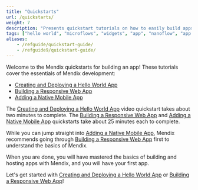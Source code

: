 ```yaml
---
title: "Quickstarts"
url: /quickstarts/
weight: 7
description: "Presents quickstart tutorials on how to easily build apps in Studio Pro."
tags: ["hello world", "microflows", "widgets", "app", "nanoflow", "app development"]
aliases:
    - /refguide/quickstart-guide/
    - /refguide9/quickstart-guide/
---
```


Welcome to the Mendix quickstarts for building an app! These tutorials cover the essentials of Mendix development:

* [Creating and Deploying a Hello World App](/quickstarts/hello-world/)
* [Building a Responsive Web App](/quickstarts/part1/)
* [Adding a Native Mobile App](/quickstarts/part2/)

The [Creating and Deploying a Hello World App](/quickstarts/hello-world/) video quickstart takes about two minutes to complete. The [Building a Responsive Web App](/quickstarts/part1/) and [Adding a Native Mobile App](/quickstarts/part2/) quickstarts take about 25 minutes each to complete.

While you can jump straight into [Adding a Native Mobile App](/quickstarts/part2/), Mendix recommends going through [Building a Responsive Web App](/quickstarts/part1/) first to understand the basics of Mendix.

When you are done, you will have mastered the basics of building and hosting apps with Mendix, and you will have your first app.

Let's get started with [Creating and Deploying a Hello World App](/quickstarts/hello-world/) or [Building a Responsive Web App](/quickstarts/part1/)!
